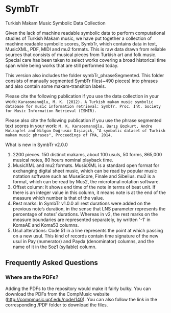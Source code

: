 SymbTr
======

Turkish Makam Music Symbolic Data Collection

Given the lack of machine readable symbolic data to perform computational studies of Turkish Makam music, we have put together a collection of machine readable symbolic scores, SymbTr, which contains data in text, MusicXML, PDF, MIDI and mu2 formats. This is raw data drawn from reliable sources that consists of musical pieces from Turkish art and folk music. Special care has been taken to select works covering a broad historical time span while being works that are still performed today.

This version also includes the folder symbTr_phraseSegmented. This folder consists of manually segmented SymbTr files(~490 pieces) into phrases and also contain some makam-transition labels. 

Please cite the following publication if you use the data collection in your work:
```Karaosmanoğlu, M. K. (2012). A Turkish makam music symbolic database for music information retrieval: SymbTr. Proc. Int. Society for Music Information Retrieval (ISMIR).```

Please also cite the following publication if you use the phrase segmented text scores in your work:
```M. K. Karaosmanoğlu, Barış Bozkurt, Andre Holzapfel and Nilgün Doğrusöz Dişiaçık, "A symbolic dataset of Turkish makam music phrases", Proceedings of FMA, 2014.```

What is new in SymbTr v2.0.0
1. 2200 pieces. 150 distinct makams, about 100 usuls, 50 forms, 865,000 musical notes, 80 hours nominal playback time. 
2. MusicXML and mu2 formats. MusicXML is a standard open format for exchanging digital sheet music, which can be read by popular music notation software such as MuseScore, Finale and Sibelius. mu2 is a format, which can be read by Mus2, the microtonal notation software. 
3. Offset column: It shows end time of the note in terms of beat unit. If there is an integer value in this column, it means note is at the end of the measure which number is that of the value.
4. Rest marks: In SymbTr v1.0.0 all rest durations were added on the previous note’s duration, in the sense that LNS parameter represents the percentage of notes’ durations. Whereas in v2, the rest marks on the measure boundaries are represented separately, by written '-1' in KomaAE and Koma53 columns.
5. Usul alterations: Code 51 in a line represents the point at which passing on a new usul. This kind of records contain time signature of the new usul in Pay (numerator) and Payda (denominator) columns, and the name of it in the Soz1 (syllable) column.

Frequently Asked Questions
--------------

### Where are the PDFs?

Adding the PDFs to the repository would make it fairly bulky. You can download the PDFs from the CompMusic website (http://compmusic.upf.edu/node/140). You can also follow the link in the corresponding /PDF folder to download the files.
